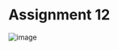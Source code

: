 # Assignment 12

![image](https://github.com/McRodoku/assignment_12/assets/126914671/f4180087-a44e-4aba-87ca-fb3ca2dd4163)
